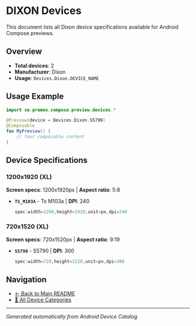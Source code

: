 # DIXON Devices

This document lists all Dixon device specifications available for Android Compose previews.

## Overview

- **Total devices**: 2
- **Manufacturer**: Dixon
- **Usage**: `Devices.Dixon.DEVICE_NAME`

## Usage Example

```kotlin
import se.premex.compose.preview.devices.*

@Preview(device = Devices.Dixon.S5790)
@Composable
fun MyPreview() {
    // Your composable content
}
```

## Device Specifications

### 1200x1920 (XL)

**Screen specs**: 1200x1920px | **Aspect ratio**: 5:8

- **`TS_M103A`** - Ts M103a | **DPI**: 240
  ```kotlin
  spec:width=1200,height=1920,unit=px,dpi=240
  ```

### 720x1520 (XL)

**Screen specs**: 720x1520px | **Aspect ratio**: 9:19

- **`S5790`** - S5790 | **DPI**: 300
  ```kotlin
  spec:width=720,height=1520,unit=px,dpi=300
  ```

## Navigation

- [← Back to Main README](../../README.md)
- [📱 All Device Categories](../README.md)

---
*Generated automatically from Android Device Catalog*
